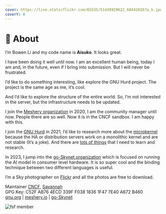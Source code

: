 ```yaml
---
cover: https://live.staticflickr.com/65535/51430929622_684410267a_k.jpg
coverY: 0
---
```


# 🚀 About

I’m Bowen Li and my code name is **Aisuko**. It looks great.

I have been doing it well until now. I am an excellent human being, today I am and, in the future, even if I bring into submission. But I will never be frustrated.

I’d like to do something interesting, like explore the GNU Hurd project. The project is the same age as me, it’s cool.

And I’d like to explore the structure of the entire world. So, I’m not interested in the server, but the infrastructure needs to be updated.

I join the [Meshery organization](https://github.com/meshery) in 2020, I am the community manager until now. People there are so well. Now it is in the CNCF sandbox. I am happy with this.

I join the [GNU Hurd](https://savannah.gnu.org/projects/hurd/) in 2021, I’d like to research more about the [microkernel](https://dev.to/aisuko/the-concepts-of-microkernel-3i08) because the HA or distribution servers work on a monolithic kernel and are not stable (It’s a joke). And there are [lots of things](freesoftware/the-gnu-hurd/continue-working-for-the-hurd.md) that I need to learn and research.

In 2023, I jump into the [go-Skynet organization](https://github.com/go-skynet) which is focused on running the AI model in consumer level hardware. It is so super cool and the binding technique between two different languages is useful.

I’m a Sky photographer on [Flickr](https://flickr.com/people/aisukoli/) and all the photos are free to download.

Maintainer [CNCF](https://community.cncf.io/u/mbkrge/#/about), [Savannah](https://savannah.nongnu.org/users/aisuko)\
GPG Key: C52F AB76 4ECD 339F F038 1836 1F47 7E40 A672 B460\
[gnu.org](https://gnu.org/) | [meshery.io](https://meshery.io/) | [go-Skynet](https://localai.netlify.app)

<div align="left">

<img src="https://hololandscape.github.io/aisuko/assets/images/5569169.png" alt="fsf member">

</div>
